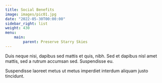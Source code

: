 ```yaml
---
title: Social Benefits
image: images/pic01.jpg
date: "2022-05-30T00:00:00"
sidebar_right: list
weight: 430
menu:
    main:
        parent: Preserve Starry Skies
---
```

Duis neque nisi, dapibus sed mattis et quis, nibh. Sed et dapibus nisl amet
mattis, sed a rutrum accumsan sed. Suspendisse eu.
<!-- more -->
Suspendisse laoreet metus ut metus imperdiet interdum aliquam justo tincidunt.
